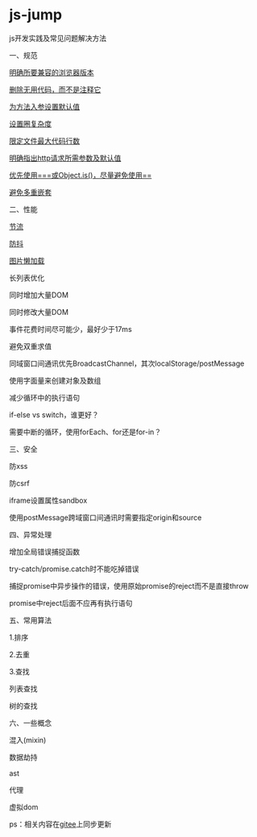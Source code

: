 # js-jump

js开发实践及常见问题解决方法

一、规范

[明确所要兼容的浏览器版本](https://github.com/moyangzhan/js-jump/issues/1)

[删除无用代码，而不是注释它](https://github.com/moyangzhan/js-jump/issues/2)

[为方法入参设置默认值](https://github.com/moyangzhan/js-jump/issues/3)

[设置圈复杂度](https://github.com/moyangzhan/js-jump/issues/4)

[限定文件最大代码行数](https://github.com/moyangzhan/js-jump/issues/5)

[明确指出http请求所需参数及默认值](https://github.com/moyangzhan/js-jump/issues/6)

[优先使用===或Object.is()，尽量避免使用==](https://github.com/moyangzhan/js-jump/issues/7)

[避免多重嵌套](https://github.com/moyangzhan/js-jump/issues/8)

二、性能

[节流](https://github.com/moyangzhan/js-jump/issues/9)

[防抖](https://github.com/moyangzhan/js-jump/issues/10)

[图片懒加载](https://github.com/moyangzhan/js-jump/issues/11)

长列表优化

同时增加大量DOM

同时修改大量DOM

事件花费时间尽可能少，最好少于17ms

避免双重求值

同域窗口间通讯优先BroadcastChannel，其次localStorage/postMessage

使用字面量来创建对象及数组

减少循环中的执行语句

if-else vs switch，谁更好？

需要中断的循环，使用forEach、for还是for-in？

三、安全

防xss

防csrf

iframe设置属性sandbox

使用postMessage跨域窗口间通讯时需要指定origin和source

四、异常处理

增加全局错误捕捉函数

try-catch/promise.catch时不能吃掉错误

捕捉promise中异步操作的错误，使用原始promise的reject而不是直接throw

promise中reject后面不应再有执行语句

五、常用算法

1.排序

2.去重

3.查找

列表查找

树的查找

六、一些概念

混入(mixin)

数据劫持

ast

代理

虚拟dom

ps：相关内容在[gitee](https://gitee.com/moyangzhan/js-jump)上同步更新
